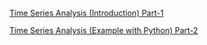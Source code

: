 
[Time Series Analysis (Introduction) Part-1](https://medium.com/@sampurn10chouksey/time-series-analysis-introduction-part-1-0bf2459cd958)

[Time Series Analysis (Example with Python) Part-2](https://medium.com/@sampurn10chouksey/time-series-analysis-example-with-python-part-2-6a7d9aab2be2)


